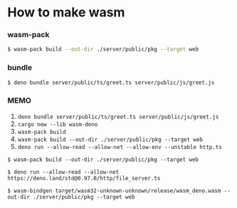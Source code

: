 # How to make wasm

### wasm-pack
```bash
$ wasm-pack build --out-dir ./server/public/pkg --target web
```

### bundle
```bash
$ deno bundle server/public/ts/greet.ts server/public/js/greet.js
```

### MEMO
1. `deno bundle server/public/ts/greet.ts server/public/js/greet.js`
1. `cargo new --lib wasm-deno`
1. `wasm-pack build`
  1. `wasm-pack build --out-dir ./server/public/pkg --target web`
1. `deno run --allow-read --allow-net --allow-env --unstable http.ts` 

```
$ wasm-pack build --out-dir ./server/public/pkg --target web
```
```
$ deno run --allow-read --allow-net https://deno.land/std@0.97.0/http/file_server.ts
```
```
$ wasm-bindgen target/wasm32-unknown-unknown/release/wasm_deno.wasm --out-dir ./server/public/pkg --target web
```
